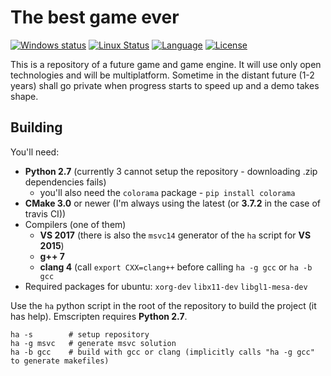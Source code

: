 # The best game ever

[![Windows status](https://ci.appveyor.com/api/projects/status/h2wfkb1y546x5tsw/branch/master?svg=true)](https://ci.appveyor.com/project/onqtam/game/branch/master)
[![Linux Status](https://travis-ci.org/onqtam/game.svg?branch=master)](https://travis-ci.org/onqtam/game)
[![Language](https://img.shields.io/badge/language-C++-blue.svg)](https://isocpp.org/)
[![License](http://img.shields.io/badge/license-MIT-blue.svg)](http://opensource.org/licenses/MIT)

This is a repository of a future game and game engine. It will use only open technologies and will be multiplatform.
Sometime in the distant future (1-2 years) shall go private when progress starts to speed up and a demo takes shape.

## Building

You'll need:

- **Python 2.7** (currently 3 cannot setup the repository - downloading .zip dependencies fails)
    - you'll also need the ```colorama``` package - ```pip install colorama```
- **CMake 3.0** or newer (I'm always using the latest (or **3.7.2** in the case of travis CI))
- Compilers (one of them)
    - **VS 2017** (there is also the ```msvc14``` generator of the ```ha``` script for **VS 2015**)
    - **g++ 7**
    - **clang 4** (call ```export CXX=clang++``` before calling ```ha -g gcc``` or ```ha -b gcc```
- Required packages for ubuntu: ```xorg-dev``` ```libx11-dev``` ```libgl1-mesa-dev```

Use the ```ha``` python script in the root of the repository to build the project (it has help). Emscripten requires **Python 2.7**.

```
ha -s        # setup repository
ha -g msvc   # generate msvc solution
ha -b gcc    # build with gcc or clang (implicitly calls "ha -g gcc" to generate makefiles)
```
